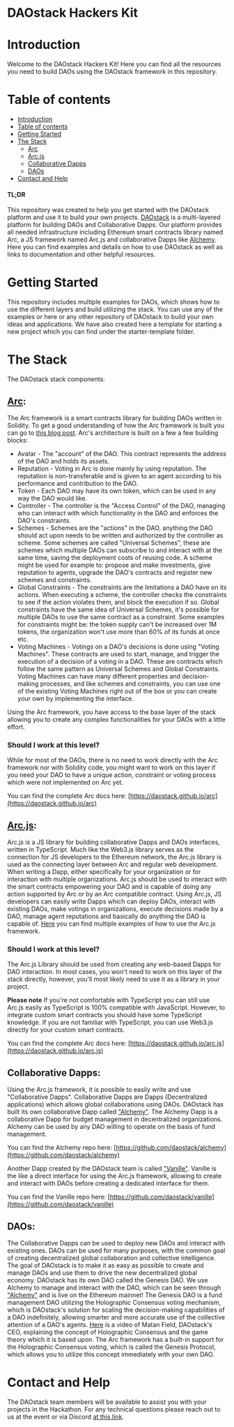 # DAOstack Hackers Kit

# Introduction

Welcome to the DAOstack Hackers Kit! Here you can find all the resources you need to build DAOs using the DAOstack framework in this repository.

# Table of contents

<!--ts-->

- [Introduction](#introduction)
- [Table of contents](#table-of-contents)
- [Getting Started](#getting-started)
- [The Stack](#the-stack)
  - [Arc](#arc)
  - [Arc.js](#arc.js)
  - [Collaborative Dapps](#collaborative-dapps)
  - [DAOs](#daos)
- [Contact and Help](#contact-and-help)
  <!--te-->

#### TL;DR

This repository was created to help you get started with the DAOstack platform and use it to build your own projects.
[DAOstack](https://daostack.io) is a multi-layered platform for building DAOs and Collaborative Dapps.
Our platform provides all needed infrastructure including Ethereum smart contracts library named Arc, a JS framework named Arc.js and collaborative Dapps like [Alchemy](https://alchemy.daostack.io/).
Here you can find examples and details on how to use DAOstack as well as links to documentation and other helpful resources.

# Getting Started

This repository includes multiple examples for DAOs, which shows how to use the different layers and build utilizing the stack. You can use any of the examples or here or any other repository of DAOstack to build your own ideas and applications. We have also created here a template for starting a new project which you can find under the starter-template folder.

# The Stack

The DAOstack stack components:

## [Arc](https://github.com/daostack/arc):

The Arc framework is a smart contracts library for building DAOs written in Solidity. To get a good understanding of how the Arc framework is built you can go to [this blog post](https://medium.com/daostack/the-arc-platform-2353229a32fc).
Arc's architecture is built on a few a few building blocks:

- Avatar - The "account" of the DAO. This contract represents the address of the DAO and holds its assets.
- Reputation - Voting in Arc is done mainly by using reputation. The reputation is non-transferable and is given to an agent according to his performance and contribution to the DAO.
- Token - Each DAO may have its own token, which can be used in any way the DAO would like.
- Controller - The controller is the "Access Control" of the DAO, managing who can interact with which functionality in the DAO and enforces the DAO's constraints.
- Schemes - Schemes are the "actions" in the DAO, anything the DAO should act upon needs to be written and authorized by the controller as scheme. Some schemes are called "Universal Schemes", these are schemes which multiple DAOs can subscribe to and interact with at the same time, saving the deployment costs of reusing code. A scheme might be used for example to: propose and make investments, give reputation to agents, upgrade the DAO's contracts and register new schemes and constraints.
- Global Constraints - The constraints are the limitations a DAO have on its actions. When executing a scheme, the controller checks the constraints to see if the action violates them, and block the execution if so. Global constraints have the same idea of Universal Schemes, it's possible for multiple DAOs to use the same contract as a constraint. Some examples for constraints might be: the token supply can't be increased over 1M tokens, the organization won't use more than 60% of its funds at once etc.
- Voting Machines - Votings on a DAO's decisions is done using "Voting Machines". These contracts are used to start, manage, and trigger the execution of a decision of a voting in a DAO. These are contracts which follow the same pattern as Universal Schemes and Global Constraints. Voting Machines can have many different properties and decision-making processes, and like schemes and constraints, you can use one of the existing Voting Machines right out of the box or you can create your own by implementing the interface.

Using the Arc framework, you have access to the base layer of the stack allowing you to create any complex functionalities for your DAOs with a little effort.

### Should I work at this level?

While for most of the DAOs, there is no need to work directly with the Arc framework nor with Solidity code, you might want to work on this layer if you need your DAO to have a unique action, constraint or voting process which were not implemented on Arc yet.

You can find the complete Arc docs here: [https://daostack.github.io/arc](https://daostack.github.io/arc)

## [Arc.js](https://github.com/daostack/arc.js):

Arc.js is a JS library for building collaborative Dapps and DAOs interfaces, written in TypeScript. Much like the Web3.js library serves as the connection for JS developers to the Ethereum network, the Arc.js library is used as the connecting layer between Arc and regular web development. When writing a Dapp, either specifically for your organization or for interaction with multiple organizations. Arc.js should be used to interact with the smart contracts empowering your DAO and is capable of doing any action supported by Arc or by an Arc compatible contract. Using Arc.js, JS developers can easily write Dapps which can deploy DAOs, interact with existing DAOs, make votings in organizations, execute decisions made by a DAO, manage agent reputations and basically do anything the DAO is capable of.
[Here](https://github.com/dkent600/arc.js-scripts) you can find multiple examples of how to use the Arc.js framework.

### Should I work at this level?

The Arc.js Library should be used from creating any web-based Dapps for DAO interaction. In most cases, you won't need to work on this layer of the stack directly, however, you'll most likely need to use it as a library in your project.

**Please note** If you're not comfortable with TypeScript you can still use Arc.js easily as TypeScript is 100% compatible with JavaScript. However, to integrate custom smart contracts you should have some TypeScript knowledge. If you are not familiar with TypeScript, you can use Web3.js directly for your custom smart contracts.

You can find the complete Arc docs here: [https://daostack.github.io/arc.js](https://daostack.github.io/arc.js)

## Collaborative Dapps:

Using the Arc.js framework, it is possible to easily write and use "Collaborative Dapps".
Collaborative Dapps are Dapps (Decentralized applications) which allows global collaborations using DAOs.
DAOstack has built its own collaborative Dapp called ["Alchemy"](https://alchemy.daostack.io/). The Alchemy Dapp is a collaborative Dapp for budget management in decentralized organizations. Alchemy can be used by any DAO willing to operate on the basis of fund management.

You can find the Alchemy repo here: [https://github.com/daostack/alchemy](https://github.com/daostack/alchemy)

Another Dapp created by the DAOstack team is called ["Vanille"](http://daostack.azurewebsites.net). Vanille is the like a direct interface for using the Arc.js framework, allowing to create and interact with DAOs before creating a dedicated interface for them.

You can find the Vanille repo here: [https://github.com/daostack/vanille](https://github.com/daostack/vanille)

## DAOs:

The Collaborative Dapps can be used to deploy new DAOs and interact with existing ones. DAOs can be used for many purposes, with the common goal of creating decentralized global collaboration and collective intelligence. The goal of DAOstack is to make it as easy as possible to create and manage DAOs and use them to drive the new decentralized global economy.
DAOstack has its own DAO called the Genesis DAO. We use Alchemy to manage and interact with the DAO, which can be seen through ["Alchemy"](https://alchemy.daostack.io/) and is live on the Ethereum mainnet! The Genesis DAO is a fund management DAO utilizing the Holographic Consensus voting mechanism, which is DAOstack's solution for scaling the decision-making capabilities of a DAO indefinitely, allowing smarter and more accurate use of the collective attention of a DAO's agents. [Here](https://www.youtube.com/watch?v=1De0MoStSkY) is a video of Matan Field, DAOstack's CEO, explaining the concept of Holographic Consensus and the game theory which it is based upon.
The Arc framework has a built-in support for the Holographic Consensus voting, which is called the Genesis Protocol, which allows you to utilize this concept immediately with your own DAO.

# Contact and Help

The DAOstack team members will be available to assist you with your projects in the Hackathon.
For any technical questions please reach out to us at the event or via Discord [at this link](ADD_LINK).

